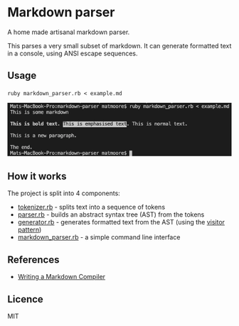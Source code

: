 # Markdown parser

A home made artisanal markdown parser.

This parses a very small subset of markdown. It can generate formatted text in a console, using ANSI escape sequences.

## Usage

`ruby markdown_parser.rb < example.md`

![Screenshot of console output](screenshot.png)

## How it works
The project is split into 4 components:

- [tokenizer.rb](tokenizer.rb) - splits text into a sequence of tokens
- [parser.rb](parser.rb) - builds an abstract syntax tree (AST) from the tokens
- [generator.rb](generator.rb) - generates formatted text from the AST (using the [visitor pattern](https://en.wikipedia.org/wiki/Visitor_pattern))
- [markdown_parser.rb](markdown_parser.rb) - a simple command line interface

## References

- [Writing a Markdown Compiler](https://blog.beezwax.net/2017/07/07/writing-a-markdown-compiler/)

## Licence

MIT
